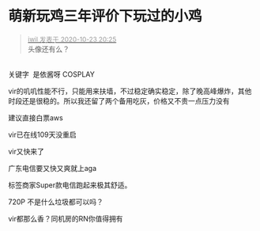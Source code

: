 # 萌新玩鸡三年评价下玩过的小鸡


<div class="quote"><blockquote><font size="2"><a href="https://www.hostloc.com/forum.php?mod=redirect&amp;goto=findpost&amp;pid=9343061&amp;ptid=757751" target="_blank"><font color="#999999">iwil 发表于 2020-10-23 20:25</font></a></font><br />
头像还有么？</blockquote></div><br />
关键字&nbsp;&nbsp;是依酱呀 COSPLAY<img id="aimg_W702H" onclick="zoom(this, this.src, 0, 0, 0)" class="zoom" src="https://cdn.jsdelivr.net/gh/hishis/forum-master/public/images/patch.gif" onmouseover="img_onmouseoverfunc(this)" onload="thumbImg(this)" border="0" alt="" />

vir的叽叽性能不行，只能用来扶墙，不过稳定确实稳定，除了晚高峰爆炸，其他时段还是很稳的。所以我还留了两个备用吃灰，价格又不贵一点压力没有<img src="static/image/smiley/default/lol.gif" smilieid="12" border="0" alt="" />

建议直接白票aws

vir已在线109天没重启

vir又快来了

广东电信要又快又爽就上aga<img src="static/image/smiley/yct/010.gif" smilieid="41" border="0" alt="" /><br />


标签商家Super款电信跑起来极其舒适。

720P 不是什么垃圾都可以吗？

vir都那么香？同机房的RN你值得拥有
